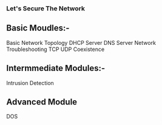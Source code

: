 ### Let's Secure The Network

## Basic Moudles:-

Basic Network Topology
DHCP Server
DNS Server
Network Troubleshooting
TCP UDP Coexistence

## Intermmediate Modules:-

Intrusion Detection 

## Advanced Module

DOS 
